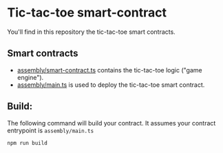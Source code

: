 # Tic-tac-toe smart-contract

You'll find in this repository the tic-tac-toe smart contracts.

## Smart contracts

- [assembly/smart-contract.ts](https://github.com/massalabs/massa-sc-examples/tree/main/games/tictactoe/smart-contract/assembly/smart-contract.ts)
  contains the tic-tac-toe logic ("game engine").
- [assembly/main.ts](https://github.com/massalabs/massa-sc-examples/tree/main/games/tictactoe/smart-contract/assembly/main.ts)
  is used to deploy the tic-tac-toe smart contract.

## Build:

The following command will build your contract. It assumes your contract entrypoint is `assembly/main.ts`

```shell
npm run build
```
